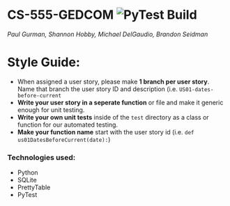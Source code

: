 # CS-555-GEDCOM ![PyTest Build](https://github.com/mikedelgaudio/CS-555-GEDCOM/workflows/PyTest%20Build/badge.svg)
_Paul Gurman, Shannon Hobby, Michael DelGaudio, Brandon Seidman_ 

# Style Guide:
* When assigned a user story, please make **1 branch per user story**. Name that branch the user story ID and description (i.e. `US01-dates-before-current`
* **Write your user story in a seperate function** or file and make it generic enough for unit testing.
* **Write your own unit tests** inside of the `test` directory as a class or function for our automated testing.
* **Make your function name** start with the user story id (i.e. `def us01DatesBeforeCurrent(date):`)

### Technologies used:
* Python
* SQLite
* PrettyTable
* PyTest
